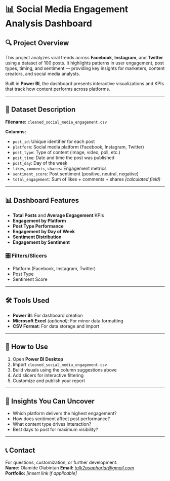 # 📊 Social Media Engagement Analysis Dashboard

## 🔍 Project Overview

This project analyzes viral trends across **Facebook**, **Instagram**, and **Twitter** using a dataset of 100 posts. It highlights patterns in user engagement, post types, timing, and sentiment — providing key insights for marketers, content creators, and social media analysts.

Built in **Power BI**, the dashboard presents interactive visualizations and KPIs that track how content performs across platforms.

---

## 📁 Dataset Description

**Filename:** `cleaned_social_media_engagement.csv`

**Columns:**
- `post_id`: Unique identifier for each post  
- `platform`: Social media platform (Facebook, Instagram, Twitter)  
- `post_type`: Type of content (image, video, poll, etc.)  
- `post_time`: Date and time the post was published  
- `post_day`: Day of the week  
- `likes`, `comments`, `shares`: Engagement metrics  
- `sentiment_score`: Post sentiment (positive, neutral, negative)  
- `total_engagement`: Sum of likes + comments + shares *(calculated field)*

---

## 📊 Dashboard Features

- **Total Posts** and **Average Engagement** KPIs  
- **Engagement by Platform**  
- **Post Type Performance**  
- **Engagement by Day of Week**  
- **Sentiment Distribution**  
- **Engagement by Sentiment**

### 🎛 Filters/Slicers
- Platform (Facebook, Instagram, Twitter)  
- Post Type  
- Sentiment Score  

---

## 🛠️ Tools Used

- **Power BI**: For dashboard creation  
- **Microsoft Excel** *(optional)*: For minor data formatting  
- **CSV Format**: For data storage and import  

---

## 🚀 How to Use

1. Open **Power BI Desktop**  
2. Import `cleaned_social_media_engagement.csv`  
3. Build visuals using the column suggestions above  
4. Add slicers for interactive filtering  
5. Customize and publish your report

---

## 📌 Insights You Can Uncover

- Which platform delivers the highest engagement?
- How does sentiment affect post performance?
- What content type drives interaction?
- Best days to post for maximum visibility?

---

## 📞 Contact

For questions, customization, or further development:  
**Name:** Olamide Olabintan 
**Email:** *talk2asaphorlar@gmail.com*  
**Portfolio:** *[insert link if applicable]*
